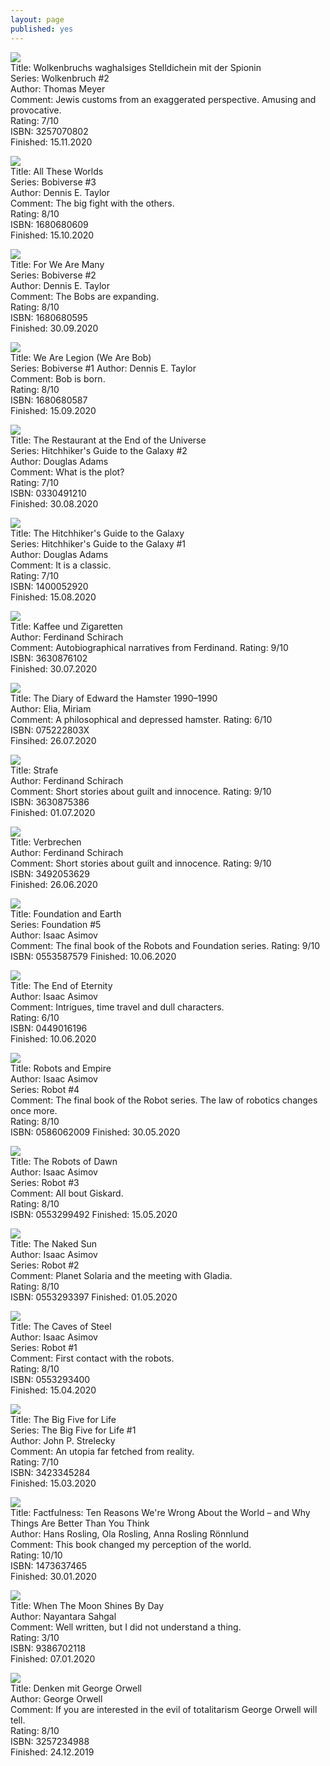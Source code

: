 ```yaml
---
layout: page
published: yes
---
```


![](https://i.gr-assets.com/images/S/compressed.photo.goodreads.com/books/1568558975l/52260941._SX318_SY475_.jpg)  
Title: Wolkenbruchs waghalsiges Stelldichein mit der Spionin  
Series: Wolkenbruch #2  
Author: Thomas Meyer  
Comment: Jewis customs from an exaggerated perspective. Amusing and provocative.  
Rating: 7/10  
ISBN: 3257070802  
Finished: 15.11.2020  

![](https://i.gr-assets.com/images/S/compressed.photo.goodreads.com/books/1498271736l/35506021._SY475_.jpg)  
Title: All These Worlds  
Series: Bobiverse #3  
Author: Dennis E. Taylor  
Comment: The big fight with the others.  
Rating: 8/10  
ISBN: 1680680609  
Finished: 15.10.2020  

![](https://i.gr-assets.com/images/S/compressed.photo.goodreads.com/books/1492533321l/34878094._SY475_.jpg)  
Title: For We Are Many  
Series: Bobiverse #2  
Author: Dennis E. Taylor  
Comment: The Bobs are expanding.  
Rating: 8/10  
ISBN: 1680680595  
Finished: 30.09.2020  

![](https://i.gr-assets.com/images/S/compressed.photo.goodreads.com/books/1493518741l/35014337._SY475_.jpg)  
Title: We Are Legion (We Are Bob)  
Series: Bobiverse #1
Author: Dennis E. Taylor  
Comment: Bob is born.  
Rating: 8/10  
ISBN: 1680680587  
Finished: 15.09.2020  

![](https://i.gr-assets.com/images/S/compressed.photo.goodreads.com/books/1521213881l/8695._SY475_.jpg)  
Title: The Restaurant at the End of the Universe  
Series: Hitchhiker's Guide to the Galaxy #2  
Author: Douglas Adams  
Comment: What is the plot?  
Rating: 7/10  
ISBN: 0330491210  
Finished: 30.08.2020  

![](https://i.gr-assets.com/images/S/compressed.photo.goodreads.com/books/1414351529l/14.jpg)  
Title: The Hitchhiker's Guide to the Galaxy  
Series: Hitchhiker's Guide to the Galaxy #1  
Author: Douglas Adams  
Comment: It is a classic.  
Rating: 7/10  
ISBN: 1400052920  
Finished: 15.08.2020  

![](https://i.gr-assets.com/images/S/compressed.photo.goodreads.com/books/1551092142l/44128391._SY475_.jpg)  
Title: Kaffee und Zigaretten  
Author: Ferdinand Schirach  
Comment: Autobiographical narratives from Ferdinand. 
Rating: 9/10  
ISBN: 3630876102  
Finished: 30.07.2020  

![](https://i.gr-assets.com/images/S/compressed.photo.goodreads.com/books/1399231663l/22038443.jpg)  
Title: The Diary of Edward the Hamster 1990–1990  
Author: Elia, Miriam  
Comment: A philosophical and depressed hamster. 
Rating: 6/10  
ISBN: 075222803X  
Finsihed: 26.07.2020  

![](https://i.gr-assets.com/images/S/compressed.photo.goodreads.com/books/1512341202l/36798291._SY475_.jpg)  
Title: Strafe  
Author: Ferdinand Schirach  
Comment: Short stories about guilt and innocence. 
Rating: 9/10  
ISBN: 3630875386  
Finished: 01.07.2020  

![](https://i.gr-assets.com/images/S/compressed.photo.goodreads.com/books/1327935124l/6783729.jpg)  
Title: Verbrechen  
Author: Ferdinand Schirach  
Comment: Short stories about guilt and innocence. 
Rating: 9/10  
ISBN: 3492053629  
Finished: 26.06.2020  

![](https://i.gr-assets.com/images/S/compressed.photo.goodreads.com/books/1389759320l/29582.jpg)  
Title: Foundation and Earth  
Series: Foundation #5  
Author: Isaac Asimov  
Comment: The final book of the Robots and Foundation series. 
Rating: 9/10  
ISBN: 0553587579 
Finished: 10.06.2020  

![](https://i.gr-assets.com/images/S/compressed.photo.goodreads.com/books/1405527675l/509784.jpg)  
Title: The End of Eternity  
Author: Isaac Asimov  
Comment: Intrigues, time travel and dull characters.  
Rating: 6/10  
ISBN: 0449016196  
Finished: 10.06.2020  

![](https://i.gr-assets.com/images/S/compressed.photo.goodreads.com/books/1335782304l/76688.jpg)  
Title: Robots and Empire  
Author: Isaac Asimov  
Series: Robot #4  
Comment: The final book of the Robot series. The law of robotics changes once more.  
Rating: 8/10  
ISBN: 0586062009 
Finished: 30.05.2020  

![](https://i.gr-assets.com/images/S/compressed.photo.goodreads.com/books/1351030933l/41810.jpg)  
Title: The Robots of Dawn  
Author: Isaac Asimov  
Series: Robot #3  
Comment: All bout Giskard.  
Rating: 8/10  
ISBN: 0553299492 
Finished: 15.05.2020  

![](https://i.gr-assets.com/images/S/compressed.photo.goodreads.com/books/1439756125l/76685.jpg)  
Title: The Naked Sun  
Author: Isaac Asimov  
Series: Robot #2  
Comment: Planet Solaria and the meeting with Gladia.  
Rating: 8/10  
ISBN: 0553293397 
Finished: 01.05.2020  

![](https://i.gr-assets.com/images/S/compressed.photo.goodreads.com/books/1439756390l/76677.jpg)  
Title: The Caves of Steel  
Author: Isaac Asimov  
Series: Robot #1  
Comment: First contact with the robots.  
Rating: 8/10  
ISBN: 0553293400  
Finished: 15.04.2020  

![](https://i.gr-assets.com/images/S/compressed.photo.goodreads.com/books/1362683289l/7641277.jpg)  
Title: The Big Five for Life  
Series: The Big Five for Life #1  
Author: John P. Strelecky  
Comment: An utopia far fetched from reality.  
Rating: 7/10  
ISBN: 3423345284  
Finished: 15.03.2020 

![](https://i.gr-assets.com/images/S/compressed.photo.goodreads.com/books/1544963815l/34890015._SY475_.jpg)  
Title: Factfulness: Ten Reasons We're Wrong About the World – and Why Things Are Better Than You Think  
Author: Hans Rosling, Ola Rosling, Anna Rosling Rönnlund  
Comment: This book changed my perception of the world.  
Rating: 10/10  
ISBN: 1473637465  
Finished: 30.01.2020  

![](https://i.gr-assets.com/images/S/compressed.photo.goodreads.com/books/1505553463l/36249014._SY475_.jpg)  
Title: When The Moon Shines By Day   
Author: Nayantara Sahgal  
Comment: Well written, but I did not understand a thing.  
Rating: 3/10  
ISBN: 9386702118  
Finished: 07.01.2020  

![](https://i.gr-assets.com/images/S/compressed.photo.goodreads.com/books/1337332867l/3278956.jpg)  
Title: Denken mit George Orwell   
Author: George Orwell  
Comment: If you are interested in the evil of totalitarism George Orwell will tell.  
Rating: 8/10  
ISBN: 3257234988  
Finished: 24.12.2019  
